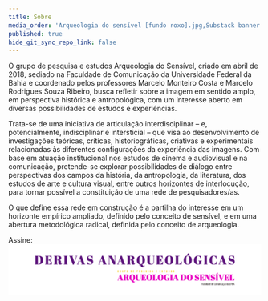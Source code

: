 ```yaml
---
title: Sobre
media_order: 'Arqueologia do sensível [fundo roxo].jpg,Substack banner - Arqueologia do sensível [transparente].png'
published: true
hide_git_sync_repo_link: false
---
```


O grupo de pesquisa e estudos Arqueologia do Sensível, criado em abril de 2018, sediado na Faculdade de Comunicação da Universidade Federal da Bahia e coordenado pelos professores Marcelo Monteiro Costa e Marcelo Rodrigues Souza Ribeiro, busca refletir sobre a imagem em sentido amplo, em perspectiva histórica e antropológica, com um interesse aberto em diversas possibilidades de estudos e experiências.

Trata-se de uma iniciativa de articulação interdisciplinar – e, potencialmente, indisciplinar e intersticial – que visa ao desenvolvimento de investigações teóricas, críticas, historiográficas, criativas e experimentais relacionadas às diferentes configurações da experiência das imagens. Com base em atuação institucional nos estudos de cinema e audiovisual e na comunicação, pretende-se explorar possibilidades de diálogo entre perspectivas dos campos da história, da antropologia, da literatura, dos estudos de arte e cultura visual, entre outros horizontes de interlocução, para tornar possível a constituição de uma rede de pesquisadores/as.

O que define essa rede em construção é a partilha do interesse em um horizonte empírico ampliado, definido pelo conceito de sensível, e em uma abertura metodológica radical, definida pelo conceito de arqueologia.

Assine:
[![](Substack%20banner%20-%20Arqueologia%20do%20sensi%CC%81vel%20%5Btransparente%5D.png)
](https://arqueologiadosensivel.substack.com/)